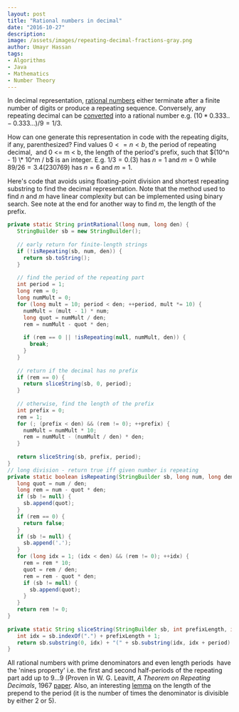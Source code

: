 ```yaml
---
layout: post
title: "Rational numbers in decimal"
date: "2016-10-27"
description:
image: /assets/images/repeating-decimal-fractions-gray.png
author: Umayr Hassan
tags:
- Algorithms
- Java
- Mathematics
- Number Theory
---
```


In decimal representation, [rational numbers](https://en.wikipedia.org/wiki/Rational_number) either terminate after a 
finite number of digits or produce a repeating sequence. Conversely, any repeating decimal can be 
[converted](http://mathcentral.uregina.ca/QQ/database/QQ.09.06/h/lil1.html) into a rational number e.g. 
$(10 * 0.333.. - 0.333...) / 9 = 1/3$.

How can one generate this representation in code with the repeating digits, if any, parenthesized? Find values $0 <= n < b$, 
the period of repeating decimal,  and 0 <= m < b, the length of the period's prefix, such that $(10^n - 1) \* 10^m / b$ is 
an integer. E.g. $1 / 3 = 0.(3)$ has $n = 1$ and $m = 0$ while $89/26 = 3.4(230769)$ has $n = 6$ and $m = 1$.

Here's code that avoids using floating-point division and shortest repeating substring to find the decimal representation. 
Note that the method used to find $n$ and $m$ have linear complexity but can be implemented using binary search. 
See note at the end for another way to find $m$, the length of the prefix.

```java
private static String printRational(long num, long den) {
   StringBuilder sb = new StringBuilder();
 
   // early return for finite-length strings
   if (!isRepeating(sb, num, den)) {
     return sb.toString();
   }
 
   // find the period of the repeating part
   int period = 1;
   long rem = 0;
   long numMult = 0;
   for (long mult = 10; period < den; ++period, mult *= 10) {
     numMult = (mult - 1) * num;
     long quot = numMult / den;
     rem = numMult - quot * den;
 
     if (rem == 0 || !isRepeating(null, numMult, den)) {
       break;
     }
   }
 
   // return if the decimal has no prefix
   if (rem == 0) {
     return sliceString(sb, 0, period);
   }
 
   // otherwise, find the length of the prefix
   int prefix = 0;
   rem = 1;
   for (; (prefix < den) && (rem != 0); ++prefix) {
     numMult = numMult * 10;
     rem = numMult - (numMult / den) * den;
   }
 
   return sliceString(sb, prefix, period);
}
// long division - return true iff given number is repeating
private static boolean isRepeating(StringBuilder sb, long num, long den) {
   long quot = num / den;
   long rem = num - quot * den;
   if (sb != null) {
     sb.append(quot);
   }
   if (rem == 0) {
     return false;
   }
   if (sb != null) {
     sb.append('.');
   }
   for (long idx = 1; (idx < den) && (rem != 0); ++idx) {
     rem = rem * 10;
     quot = rem / den;
     rem = rem - quot * den;
     if (sb != null) {
       sb.append(quot);
     }
   }
   return rem != 0;
}
 
private static String sliceString(StringBuilder sb, int prefixLength, int period) {
   int idx = sb.indexOf(".") + prefixLength + 1;
   return sb.substring(0, idx) + "(" + sb.substring(idx, idx + period) + ")";
}
```

All rational numbers with prime denominators and even length periods  have the 'nines property' i.e. the first and 
second half-periods of the repeating part add up to 9...9 (Proven in W. G. Leavitt, _A Theorem on Repeating Decimals_, 
1967 [paper](http://digitalcommons.unl.edu/cgi/viewcontent.cgi?article=1047&context=mathfacpub). Also, an interesting 
[lemma](http://mathoverflow.net/questions/41736/how-do-you-calculate-prove-the-length-of-n-the-number-of-non-repeating-digits-p) 
on the length of the prepend to the period (it is the number of times the denominator is divisible by either 2 or 5).
